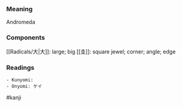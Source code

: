 ### Meaning

Andromeda

### Components

[[Radicals/大|大]]: large; big [[圭]]: square jewel; corner; angle; edge

### Readings

```
- Kunyomi: 
- Onyomi: ケイ
```

#kanji